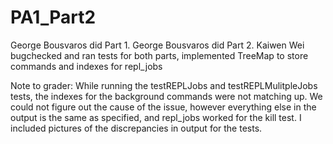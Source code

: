 # PA1_Part2

George Bousvaros did Part 1. George Bousvaros did Part 2.
Kaiwen Wei bugchecked and ran tests for both parts, implemented TreeMap to store commands and indexes for repl_jobs

Note to grader:
While running the testREPLJobs and testREPLMulitpleJobs tests, the indexes for the background commands were not matching up. We could not figure out the cause of the issue, however everything else in the output is the same as specified, and repl_jobs worked for the kill test. I included pictures of the discrepancies in output for the tests. 
